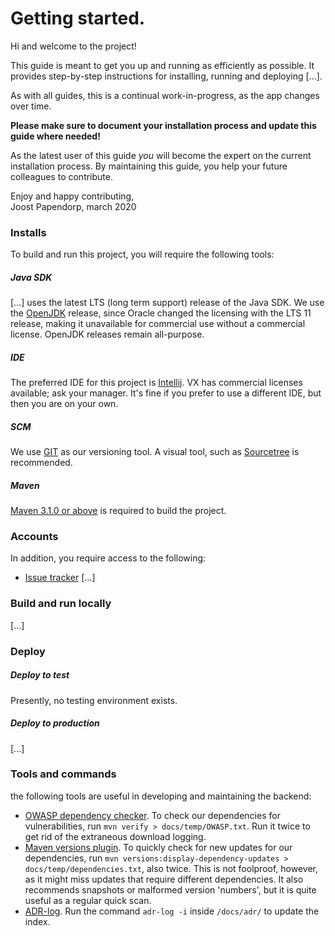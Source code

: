 # Getting started.
Hi and welcome to the project! 

This guide is meant to get you up and running as efficiently as possible. It provides 
step-by-step instructions for installing, running and deploying [...].

As with all guides, this is a continual work-in-progress, as the app changes over time. 

**Please make sure to document your installation process and update this guide where needed!** 

As the latest user of this guide *you* will become the expert  on the current installation process. By maintaining this 
guide, you help your future colleagues to contribute.

Enjoy and happy contributing,  
 Joost Papendorp, march 2020

### Installs
To build and run this project, you will require the following tools:

##### Java SDK
[...] uses the latest LTS (long term support) release of the Java SDK. We use the [OpenJDK](https://jdk.java.net/)
release, since Oracle changed the licensing with the LTS 11 release, making it unavailable for commercial use without a
commercial license. OpenJDK releases remain all-purpose.

##### IDE
The preferred IDE for this project is [Intellij](https://www.jetbrains.com/idea/). VX has commercial licenses available; 
ask your manager. It's fine if you prefer to use a different IDE, but then you are on your own.

##### SCM
We use [GIT](https://git-scm.com/downloads) as our versioning tool. A visual tool, such as [Sourcetree](https://www.sourcetreeapp.com/) is recommended.  

##### Maven
[Maven 3.1.0 or above](https://maven.apache.org/download.cgi) is required to build the project.

### Accounts
In addition, you require access to the following:
- [Issue tracker]([...])
[...]

### Build and run locally
[...]

### Deploy
##### Deploy to test
Presently, no testing environment exists.

##### Deploy to production
[...]

### Tools and commands
the following tools are useful in developing and maintaining the backend:  
- [OWASP dependency checker](https://owasp.org/www-project-dependency-check/). To check our dependencies for vulnerabilities, run `mvn verify > docs/temp/OWASP.txt`. 
Run it twice to get rid of the extraneous download logging.
- [Maven versions plugin](https://www.mojohaus.org/versions-maven-plugin/). To quickly check for new updates for our dependencies, run `mvn versions:display-dependency-updates > docs/temp/dependencies.txt`,
also twice. This is not foolproof, however, as it might miss updates that require different dependencies. It also 
recommends snapshots or malformed version 'numbers', but it is quite useful as a regular quick scan.    
- [ADR-log](docs/adr/index.md#tooling). Run the command `adr-log -i` inside `/docs/adr/` to update the index. 

